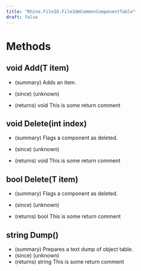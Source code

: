 ```yaml
---
title: "Rhino.FileIO.File3dmCommonComponentTable"
draft: false
---
```


# Methods
## void Add(T item)
- (summary) 
     Adds an item.
     
- (since) (unknown)
- (returns) void This is some return comment
## void Delete(int index)
- (summary) 
     Flags a component as deleted.
     
- (since) (unknown)
- (returns) void This is some return comment
## bool Delete(T item)
- (summary) 
     Flags a component as deleted.
     
- (since) (unknown)
- (returns) bool This is some return comment
## string Dump()
- (summary) Prepares a text dump of object table.
- (since) (unknown)
- (returns) string This is some return comment

